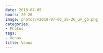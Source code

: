 ```yaml
---
date: 2018-07-05
hours: 20-26
image: photos/v2018-07-05_20-26_uv_gb.png
categories: 
- Photos 
tags: 
- Venus 
title: Venus
---
```


